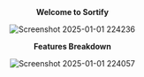 <div align="center">
<b>Welcome to Sortify</b>
</div>
</div>
<div align="center" height=30px>

![Screenshot 2025-01-01 224236](https://github.com/user-attachments/assets/fc174ac3-ddf9-4a87-8856-ffab54f3ec7c)


</div>
<div align="center">
<b>Features Breakdown</b>
</div>
<div align="center">

![Screenshot 2025-01-01 224057](https://github.com/user-attachments/assets/4adf7e7f-7de6-402a-b441-905c1a30db18)

</div>
